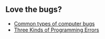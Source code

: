 ## Love the bugs?

 * [Common types of computer bugs](https://en.wikipedia.org/wiki/Software_bug#Common_types_of_computer_bugs)
 * [Three Kinds of Programming Errors](https://msdn.microsoft.com/en-CA/library/s9ek7a19(v=vs.90).aspx)


<!--

## Published at

 * [bimal.org.np](http://bimal.org.np/blog/bugs-are-awesome/)

-->
